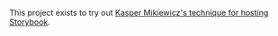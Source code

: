 This project exists to try out [Kasper Mikiewicz's technique for hosting Storybook](https://kasper.io/host-storybook-with-circleci-and-github-deployments/).
